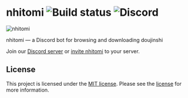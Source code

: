# nhitomi ![Build status](https://ci.appveyor.com/api/projects/status/vtdjarua2c9i0k5t?svg=true) ![Discord](https://img.shields.io/discord/515395714264858653.svg?label=Discord)

![nhitomi](https://github.com/chiyadev/nhitomi/raw/master/nhitomi.png)

nhitomi — a Discord bot for browsing and downloading doujinshi

Join our [Discord server](https://discord.gg/JFNga7q) or [invite nhitomi](https://discordapp.com/oauth2/authorize?client_id=515386276543725568&scope=bot&permissions=347200) to your server.

## License

This project is licensed under the [MIT license](https://opensource.org/licenses/MIT). Please see the [license](LICENSE) for more information.
